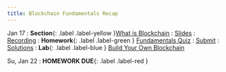 ```yaml
---
title: Blockchain Fundamentals Recap
---
```


Jan 17
: **Section**{: .label .label-yellow }[What is Blockchain](#)
  : [Slides](#)
    : [Recording](#)
: **Homework**{: .label .label-green } [Fundamentals Quiz](#)
  : [Submit](#)
    : [Solutions](#)
: **Lab**{: .label .label-blue } [Build Your Own Blockchain](#)

Su, Jan 22
: **HOMEWORK DUE**{: .label .label-red }
